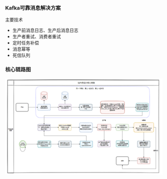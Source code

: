 ### Kafka可靠消息解决方案
主要技术
- 生产前消息日志、生产后消息日志
- 生产者重试、消费者重试
- 定时任务补偿
- 消息幂等
- 死信队列
### 核心链路图
![](img/核心链路.png)

